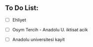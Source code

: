 To Do List:
----------

- [ ] Ehliyet
- [ ] Osym Tercih - Anadolu U. iktisat acik
- [ ] Anadolu universitesi kayit

